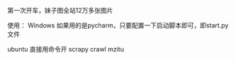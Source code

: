 第一次开车，妹子图全站12万多张图片


使用：
Windows
如果用的是pycharm，只要配置一下启动脚本即可，即start.py文件

ubuntu
直接用命令开 scrapy crawl mzitu
